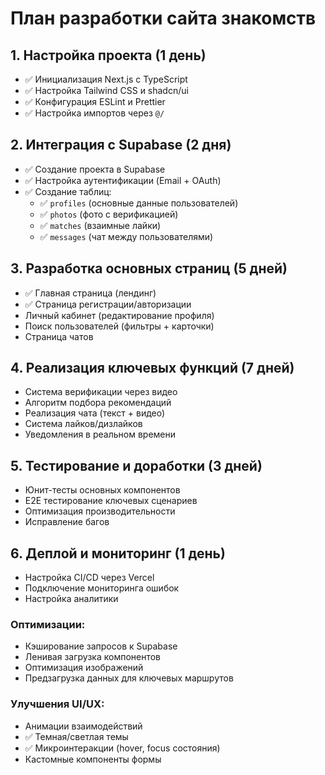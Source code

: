 # План разработки сайта знакомств

## 1. Настройка проекта (1 день)
- ✅ Инициализация Next.js с TypeScript
- ✅ Настройка Tailwind CSS и shadcn/ui
- ✅ Конфигурация ESLint и Prettier
- ✅ Настройка импортов через `@/`

## 2. Интеграция с Supabase (2 дня)
- ✅ Создание проекта в Supabase
- ✅ Настройка аутентификации (Email + OAuth)
- ✅ Создание таблиц:
  - ✅ `profiles` (основные данные пользователей)
  - ✅ `photos` (фото с верификацией)
  - ✅ `matches` (взаимные лайки)
  - ✅ `messages` (чат между пользователями)

## 3. Разработка основных страниц (5 дней)
- ✅ Главная страница (лендинг)
- ✅ Страница регистрации/авторизации
- Личный кабинет (редактирование профиля)
- Поиск пользователей (фильтры + карточки)
- Страница чатов

## 4. Реализация ключевых функций (7 дней)
- Система верификации через видео
- Алгоритм подбора рекомендаций
- Реализация чата (текст + видео)
- Система лайков/дизлайков
- Уведомления в реальном времени

## 5. Тестирование и доработки (3 дней)
- Юнит-тесты основных компонентов
- E2E тестирование ключевых сценариев
- Оптимизация производительности
- Исправление багов

## 6. Деплой и мониторинг (1 день)
- Настройка CI/CD через Vercel
- Подключение мониторинга ошибок
- Настройка аналитики

### Оптимизации:
- Кэширование запросов к Supabase
- Ленивая загрузка компонентов
- Оптимизация изображений
- Предзагрузка данных для ключевых маршрутов

### Улучшения UI/UX:
- Анимации взаимодействий
- ✅ Темная/светлая темы
- ✅ Микроинтеракции (hover, focus состояния)
- Кастомные компоненты формы